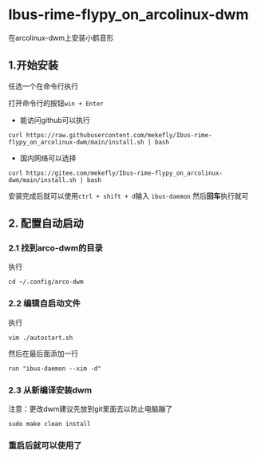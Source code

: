 # Ibus-rime-flypy_on_arcolinux-dwm
在arcolinux-dwm上安装小鹤音形

## 1.开始安装

任选一个在命令行执行

打开命令行的按钮`win + Enter`

- 能访问github可以执行

```shell
curl https://raw.githubusercontent.com/mekefly/Ibus-rime-flypy_on_arcolinux-dwm/main/install.sh | bash
```

- 国内网络可以选择

```shell
curl https://gitee.com/mekefly/Ibus-rime-flypy_on_arcolinux-dwm/main/install.sh | bash
```

安装完成后就可以使用`ctrl + shift + d`输入 `ibus-daemon` 然后**回车**执行就可

## 2. 配置自动启动

### 2.1  找到arco-dwm的目录

执行

```shell
cd ~/.config/arco-dwm
```



### 2.2  编辑自启动文件

执行

```shell
vim ./autostart.sh
```

然后在最后面添加一行

```shell
run "ibus-daemon --xim -d" 
```



### 2.3 从新编译安装dwm

注意：更改dwm建议先放到git里面去以防止电脑蹦了

```shell
sudo make clean install
```

###  重启后就可以使用了

